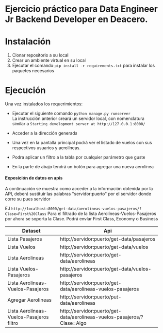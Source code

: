 # Ejercicio práctico para Data Engineer Jr Backend Developer en Deacero.


# Instalación

1. Clonar repositorio a su local
2. Crear un ambiente virtual en su local
3. Ejecutar el comando `pip install -r requirements.txt` para instalar los paquetes necesarios

# Ejecución
Una vez instalados los requerimientos:
- Ejecutar el siguiente comando `python manage.py runserver`\
La instrucción anterior creará un servidor local, con nomenclatura similar a `Starting development server at http://127.0.0.1:8000/`
- Acceder a la dirección generada

- Una vez en la pantalla principal podrá ver el listado de vuelos con sus respectivos usuarios y aerolíneas.
- Podra aplicar un filtro a la tabla por cualquier parámetro que guste
- En la parte de abajo tendrá un botón para agregar una nueva aerolínea


#### Exposición de datos en apis

A continuación se muestra como acceder a la información obtenida por la API, deberá sustituir las palabras "servidor:puerto" por el servidor donde corre su pues servidor

EJ `http://localhost:8000/get-data/aerolineas-vuelos-pasajeros/?Clase=First%20Class`
Para el filtrado de la lista Aerolíneas-Vuelos-Pasajeros por ahora se soporta la Clase. Podrá envíar First Class, Economy o Business

| Dataset                                    | Api                                                               |
| -------------------------                  | ----------------------------------------------------------------- |
| Lista Pasajeros                            | http://servidor:puerto/get-data/pasajeros                               |
| Lista Vuelos                               | http://servidor:puerto/get-data/vuelos                                  |
| Lista Aerolineas                           | http://servidor:puerto/get-data/aerolineas                              |
| Lista Vuelos-Pasajeros                     | http://servidor:puerto/get-data/vuelos-pasajeros                        |
| Lista Aerolíneas-Vuelos-Pasajeros          | http://servidor:puerto/get-data/aerolineas-vuelos-pasajeros             |
| Agregar Aerolineas                         | http://servidor:puerto/put-data/aerolineas                              |
| Lista Aerolíneas-Vuelos-Pasajeros filtro   | http://servidor:puerto/get-data/aerolineas-vuelos-pasajeros/?Clase=Algo |

